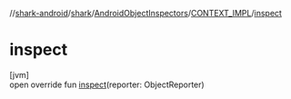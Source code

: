 //[shark-android](../../../../index.md)/[shark](../../index.md)/[AndroidObjectInspectors](../index.md)/[CONTEXT_IMPL](index.md)/[inspect](inspect.md)

# inspect

[jvm]\
open override fun [inspect](inspect.md)(reporter: ObjectReporter)
